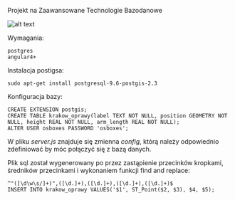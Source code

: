 Projekt na Zaawansowane Technologie Bazodanowe

![alt text](https://i.imgur.com/lxWH0lr.png)

Wymagania:
```
postgres
angular4+
```

Instalacja postigsa:
```
sudo apt-get install postgresql-9.6-postgis-2.3
```

Konfiguracja bazy:
```
CREATE EXTENSION postgis;
CREATE TABLE krakow_oprawy(label TEXT NOT NULL, position GEOMETRY NOT NULL, height REAL NOT NULL, arm_length REAL NOT NULL);
ALTER USER osboxes PASSWORD 'osboxes';
```

W pliku *server.js* znajduje się zmienna *config*, którą należy odpowiednio zdefiniować by móc połączyć się z bazą danych.

Plik sql został wygenerowany po przez zastąpienie przecinków kropkami, średników przecinkami i wykonaniem funkcji find and replace:
```
^"([\d\w\s/]+)",([\d.]+),([\d.]+),([\d.]+),([\d.]+)$
INSERT INTO krakow_oprawy VALUES('$1', ST_Point($2, $3), $4, $5);
```

